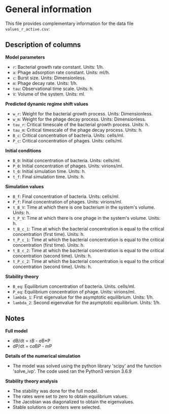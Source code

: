 # General information
This file provides complementary information for the data file `values_r_active.csv`:

## Description of columns

**Model parameters**
+ `r`: Bacterial growth rate constant. Units: 1/h.
+ `a`: Phage adsorption rate constant. Units: ml/h.
+ `c`: Burst size. Units: Dimensionless.
+ `m`: Phage decay rate. Units: 1/h.
+ `tau`: Observational time scale. Units: h.
+ `V`: Volume of the system. Units: ml.

**Predicted dynamic regime shift values**
+ `w_r`: Weight for the bacterial growth process. Units: Dimensionless.
+ `w_m`: Weight for the phage decay process. Units: Dimensionless.
+ `tau_r`: Critical timescale of the bacterial growth process. Units: h.
+ `tau_m`: Critical timescale of the phage decay process. Units: h.
+ `B_c`: Critical concentration of bacteria. Units: cells/ml.
+ `P_c`: Critical concentration of phages. Units: cells/ml.

**Initial conditions**
+ `B_0`: Initial concentration of bacteria. Units: cells/ml.
+ `P_0`: Initial concentration of phages. Units: virions/ml.
+ `t_0`: Initial simulation time. Units: h.
+ `t_f`: Final simulation time. Units: h.

**Simulation values**
+ `B_f`: Final concentration of bacteria. Units: cells/ml.
+ `P_f`: Final concentration of phages. Units: virions/ml.
+ `t_B_V`: Time at which there is one bacterium in the system's volume. Units: h.
+ `t_P_V`: Time at which there is one phage in the system's volume. Units: h.
+ `t_B_c_1`: Time at which the bacterial concentration is equal to the critical concentration (first time). Units: h.
+ `t_P_c_1`: Time at which the bacterial concentration is equal to the critical concentration (first time). Units: h.
+ `t_B_c_2`: Time at which the bacterial concentration is equal to the critical concentration (second time). Units: h.
+ `t_P_c_2`: Time at which the bacterial concentration is equal to the critical concentration (second time). Units: h.

**Stability theory**
+ `B_eq`: Equilibrium concentration of bacteria. Units. cells/ml.
+ `P_eq`: Equilibrium concentration of phage. Units: virions/ml.
+ `lambda_1`: First eigenvalue for the asymptotic equilibrium. Units: 1/h.
+ `lambda_2`: Second eigenvalue for the asymptotic equilibrium. Units: 1/h.

## Notes
**Full model**
+ dB/dt = r*B - a*B*P
+ dP/dt = c*a*B*P - m*P

**Details of the numerical simulation**
+ The model was solved using the python library 'scipy' and the function 'solve_ivp'. The code used ran the Python3 version 3.6.9

**Stability theory analysis**
+ The stability was done for the full model.
+ The rates were set to zero to obtain equilibrium values.
+ The Jacobian was diagonalized to obtain the eigenvalues.
+ Stable solutions or centers were selected.
